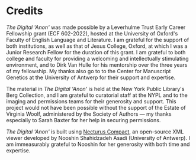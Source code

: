 # Credits

_The Digital 'Anon'_ was made possible by a Leverhulme Trust Early Career Fellowship grant (ECF 602-2022), hosted at the University of Oxford's Faculty of English Language and Literature. I am grateful for the support of both institutions, as well as that of Jesus College, Oxford, at which I was a Junior Research Fellow for the duration of this grant. I am grateful to both college and faculty for providing a welcoming and intellectually stimulating environment, and to Dirk Van Hulle for his mentorship over the three years of my fellowship. My thanks also go to to the Center for Manuscript Genetics at the University of Antwerp for their support and expertise.

The material in _The Digital 'Anon'_ is held at the New York Public Library's Berg Collection, and I am grateful to curatorial staff at the NYPL and to the imaging and permissions teams for their generosity and support. This project would not have been possible without the support of the Estate of Virginia Woolf, administered by the Society of Authors — my thanks especially to Sarah Baxter for her help in securing permissions.

_The Digital 'Anon'_ is built using [Necturus Compact](https://github.com/eXtant-CMG/Necturus-Viewer-Compact), an open-source XML viewer developed by Nooshin Shahidzadeh Asadi (University of Antwerp). I am immeasurably grateful to Nooshin for her generosity with both time and expertise.
